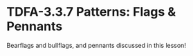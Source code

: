 # TDFA-3.3.7 Patterns: Flags & Pennants

Bearflags and bullflags, and pennants discussed in this lesson! 
